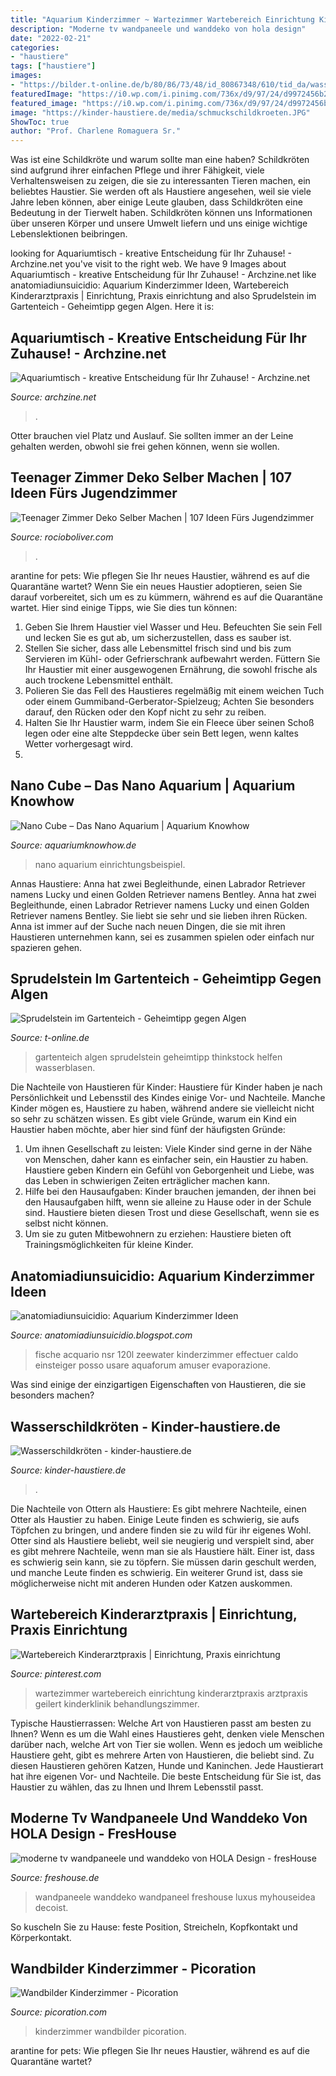 ```yaml
---
title: "Aquarium Kinderzimmer ~ Wartezimmer Wartebereich Einrichtung Kinderarztpraxis Arztpraxis Geilert Kinderklinik Behandlungszimmer"
description: "Moderne tv wandpaneele und wanddeko von hola design"
date: "2022-02-21"
categories:
- "haustiere"
tags: ["haustiere"]
images:
- "https://bilder.t-online.de/b/80/86/73/48/id_80867348/610/tid_da/wasserblasen-im-gartenteich.jpg"
featuredImage: "https://i0.wp.com/i.pinimg.com/736x/d9/97/24/d9972456b2d69433163f5fd37bad1f52.jpg?strip=all"
featured_image: "https://i0.wp.com/i.pinimg.com/736x/d9/97/24/d9972456b2d69433163f5fd37bad1f52.jpg?strip=all"
image: "https://kinder-haustiere.de/media/schmuckschildkroeten.JPG"
ShowToc: true
author: "Prof. Charlene Romaguera Sr."
---
```



Was ist eine Schildkröte und warum sollte man eine haben?
Schildkröten sind aufgrund ihrer einfachen Pflege und ihrer Fähigkeit, viele Verhaltensweisen zu zeigen, die sie zu interessanten Tieren machen, ein beliebtes Haustier. Sie werden oft als Haustiere angesehen, weil sie viele Jahre leben können, aber einige Leute glauben, dass Schildkröten eine Bedeutung in der Tierwelt haben. Schildkröten können uns Informationen über unseren Körper und unsere Umwelt liefern und uns einige wichtige Lebenslektionen beibringen.

	

		
looking for Aquariumtisch - kreative Entscheidung für Ihr Zuhause! - Archzine.net you've visit to the right web. We have 9 Images about Aquariumtisch - kreative Entscheidung für Ihr Zuhause! - Archzine.net like anatomiadiunsuicidio: Aquarium Kinderzimmer Ideen, Wartebereich Kinderarztpraxis | Einrichtung, Praxis einrichtung and also Sprudelstein im Gartenteich - Geheimtipp gegen Algen. Here it is:
		
    
## Aquariumtisch - Kreative Entscheidung Für Ihr Zuhause! - Archzine.net

<img loading=lazy src="https://archzine.net/wp-content/uploads/2014/08/aquariumtisch-wohnzimmer-weiss.jpg" onerror="this.onerror=null;this.src='https://tse2.mm.bing.net/th?id=OIP.ySyeaSGvaELEdLK0cy3qBAHaGO&amp;pid=15.1';" alt="Aquariumtisch - kreative Entscheidung für Ihr Zuhause! - Archzine.net">

_Source: archzine.net_

>. 

	

Otter brauchen viel Platz und Auslauf. Sie sollten immer an der Leine gehalten werden, obwohl sie frei gehen können, wenn sie wollen.

    
## Teenager Zimmer Deko Selber Machen | 107 Ideen Fürs Jugendzimmer

<img loading=lazy src="https://i0.wp.com/i.pinimg.com/736x/d9/97/24/d9972456b2d69433163f5fd37bad1f52.jpg?strip=all" onerror="this.onerror=null;this.src='https://tse2.mm.bing.net/th?id=OIP.hMRcRKAnuZouWlZl4dfU6QHaIs&amp;pid=15.1';" alt="Teenager Zimmer Deko Selber Machen | 107 Ideen Fürs Jugendzimmer">

_Source: rocioboliver.com_

>. 

	

arantine for pets: Wie pflegen Sie Ihr neues Haustier, während es auf die Quarantäne wartet?
Wenn Sie ein neues Haustier adoptieren, seien Sie darauf vorbereitet, sich um es zu kümmern, während es auf die Quarantäne wartet. Hier sind einige Tipps, wie Sie dies tun können:
1. Geben Sie Ihrem Haustier viel Wasser und Heu. Befeuchten Sie sein Fell und lecken Sie es gut ab, um sicherzustellen, dass es sauber ist.
2. Stellen Sie sicher, dass alle Lebensmittel frisch sind und bis zum Servieren im Kühl- oder Gefrierschrank aufbewahrt werden. Füttern Sie Ihr Haustier mit einer ausgewogenen Ernährung, die sowohl frische als auch trockene Lebensmittel enthält.
3. Polieren Sie das Fell des Haustieres regelmäßig mit einem weichen Tuch oder einem Gummiband-Gerberator-Spielzeug; Achten Sie besonders darauf, den Rücken oder den Kopf nicht zu sehr zu reiben.
4. Halten Sie Ihr Haustier warm, indem Sie ein Fleece über seinen Schoß legen oder eine alte Steppdecke über sein Bett legen, wenn kaltes Wetter vorhergesagt wird.
5.

    
## Nano Cube – Das Nano Aquarium | Aquarium Knowhow

<img loading=lazy src="http://www.aquariumknowhow.de/wordpress/wp-content/gallery/nano-aquarium/nano-cube-einrichtungsbeispiel.jpg" onerror="this.onerror=null;this.src='https://tse3.mm.bing.net/th?id=OIP.XXJG1n7w6wxOre9g9JMN2QHaFp&amp;pid=15.1';" alt="Nano Cube – Das Nano Aquarium | Aquarium Knowhow">

_Source: aquariumknowhow.de_

>nano aquarium einrichtungsbeispiel. 

	

Annas Haustiere: Anna hat zwei Begleithunde, einen Labrador Retriever namens Lucky und einen Golden Retriever namens Bentley.
Anna hat zwei Begleithunde, einen Labrador Retriever namens Lucky und einen Golden Retriever namens Bentley. Sie liebt sie sehr und sie lieben ihren Rücken. Anna ist immer auf der Suche nach neuen Dingen, die sie mit ihren Haustieren unternehmen kann, sei es zusammen spielen oder einfach nur spazieren gehen.

    
## Sprudelstein Im Gartenteich - Geheimtipp Gegen Algen

<img loading=lazy src="https://bilder.t-online.de/b/80/86/73/48/id_80867348/610/tid_da/wasserblasen-im-gartenteich.jpg" onerror="this.onerror=null;this.src='https://tse4.mm.bing.net/th?id=OIP.lKiyb4oTlyb9DjughxFYCwHaEK&amp;pid=15.1';" alt="Sprudelstein im Gartenteich - Geheimtipp gegen Algen">

_Source: t-online.de_

>gartenteich algen sprudelstein geheimtipp thinkstock helfen wasserblasen. 

	

Die Nachteile von Haustieren für Kinder:
Haustiere für Kinder haben je nach Persönlichkeit und Lebensstil des Kindes einige Vor- und Nachteile. Manche Kinder mögen es, Haustiere zu haben, während andere sie vielleicht nicht so sehr zu schätzen wissen. Es gibt viele Gründe, warum ein Kind ein Haustier haben möchte, aber hier sind fünf der häufigsten Gründe:
1. Um ihnen Gesellschaft zu leisten: Viele Kinder sind gerne in der Nähe von Menschen, daher kann es einfacher sein, ein Haustier zu haben. Haustiere geben Kindern ein Gefühl von Geborgenheit und Liebe, was das Leben in schwierigen Zeiten erträglicher machen kann.
2. Hilfe bei den Hausaufgaben: Kinder brauchen jemanden, der ihnen bei den Hausaufgaben hilft, wenn sie alleine zu Hause oder in der Schule sind. Haustiere bieten diesen Trost und diese Gesellschaft, wenn sie es selbst nicht können.
3. Um sie zu guten Mitbewohnern zu erziehen: Haustiere bieten oft Trainingsmöglichkeiten für kleine Kinder.

    
## Anatomiadiunsuicidio: Aquarium Kinderzimmer Ideen

<img loading=lazy src="https://www.haus.de/sites/default/files/styles/twitter/public/2018-06/1aquarium-istock-gregory_dubus-672436474.jpg?h=07d74895&amp;itok=RFOrRM94" onerror="this.onerror=null;this.src='https://tse2.mm.bing.net/th?id=OIP.-INXL2O35SEAb1lWb55DbQHaDt&amp;pid=15.1';" alt="anatomiadiunsuicidio: Aquarium Kinderzimmer Ideen">

_Source: anatomiadiunsuicidio.blogspot.com_

>fische acquario nsr 120l zeewater kinderzimmer effectuer caldo einsteiger posso usare aquaforum amuser evaporazione. 

	

Was sind einige der einzigartigen Eigenschaften von Haustieren, die sie besonders machen?

    
## Wasserschildkröten - Kinder-haustiere.de

<img loading=lazy src="https://kinder-haustiere.de/media/schmuckschildkroeten.JPG" onerror="this.onerror=null;this.src='https://tse2.mm.bing.net/th?id=OIP.gCX5qqjjIgvCDy1pXC5mrwHaD2&amp;pid=15.1';" alt="Wasserschildkröten - kinder-haustiere.de">

_Source: kinder-haustiere.de_

>. 

	

Die Nachteile von Ottern als Haustiere: Es gibt mehrere Nachteile, einen Otter als Haustier zu haben. Einige Leute finden es schwierig, sie aufs Töpfchen zu bringen, und andere finden sie zu wild für ihr eigenes Wohl.
Otter sind als Haustiere beliebt, weil sie neugierig und verspielt sind, aber es gibt mehrere Nachteile, wenn man sie als Haustiere hält. Einer ist, dass es schwierig sein kann, sie zu töpfern. Sie müssen darin geschult werden, und manche Leute finden es schwierig. Ein weiterer Grund ist, dass sie möglicherweise nicht mit anderen Hunden oder Katzen auskommen.

    
## Wartebereich Kinderarztpraxis | Einrichtung, Praxis Einrichtung

<img loading=lazy src="https://i.pinimg.com/originals/d1/4c/c4/d14cc42b9a2a7d52d62f4e647d77163a.jpg" onerror="this.onerror=null;this.src='https://tse1.mm.bing.net/th?id=OIP.BoP582Wk58tZllelvWr0CAHaE7&amp;pid=15.1';" alt="Wartebereich Kinderarztpraxis | Einrichtung, Praxis einrichtung">

_Source: pinterest.com_

>wartezimmer wartebereich einrichtung kinderarztpraxis arztpraxis geilert kinderklinik behandlungszimmer. 

	

Typische Haustierrassen: Welche Art von Haustieren passt am besten zu Ihnen?
Wenn es um die Wahl eines Haustieres geht, denken viele Menschen darüber nach, welche Art von Tier sie wollen. Wenn es jedoch um weibliche Haustiere geht, gibt es mehrere Arten von Haustieren, die beliebt sind. Zu diesen Haustieren gehören Katzen, Hunde und Kaninchen. Jede Haustierart hat ihre eigenen Vor- und Nachteile. Die beste Entscheidung für Sie ist, das Haustier zu wählen, das zu Ihnen und Ihrem Lebensstil passt.

    
## Moderne Tv Wandpaneele Und Wanddeko Von HOLA Design - FresHouse

<img loading=lazy src="https://cdn.freshouse.de/uploads/2015/07/moderne-tv-wandpaneele-und-wanddeko-von-HOLA-Design.jpg" onerror="this.onerror=null;this.src='https://tse4.mm.bing.net/th?id=OIP.iyzyDn3R6InL1e1wWAZrgwHaE7&amp;pid=15.1';" alt="moderne tv wandpaneele und wanddeko von HOLA Design - fresHouse">

_Source: freshouse.de_

>wandpaneele wanddeko wandpaneel freshouse luxus myhouseidea decoist. 

	

So kuscheln Sie zu Hause: feste Position, Streicheln, Kopfkontakt und Körperkontakt.

    
## Wandbilder Kinderzimmer - Picoration

<img loading=lazy src="https://www.picoration.com/media/pages/wandideen/wandbilder-kinderzimmer/387533621-1586935414/vorher-raum19.jpg" onerror="this.onerror=null;this.src='https://tse1.mm.bing.net/th?id=OIP.q-WwOrpon_P4y_HgQb2vJAHaGx&amp;pid=15.1';" alt="Wandbilder Kinderzimmer - Picoration">

_Source: picoration.com_

>kinderzimmer wandbilder picoration. 

	

arantine for pets: Wie pflegen Sie Ihr neues Haustier, während es auf die Quarantäne wartet?

